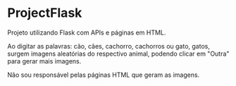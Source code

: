 # ProjectFlask

Projeto utilizando Flask com APIs e páginas em HTML.

Ao digitar as palavras: cão, cães, cachorro, cachorros ou gato, gatos, surgem imagens aleatórias do respectivo animal, podendo clicar em "Outra" para gerar mais imagens.

Não sou responsável pelas páginas HTML que geram as imagens.

